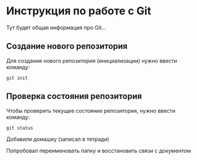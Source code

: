 # Инструкция по работе с Git

Тут будет общая информация про Git...

## Создание нового репозитория

Для создания нового репозитория (инициализации) нужно ввести команду:

    git init

## Проверка состояния репозитория

Чтобы проверить текущее состояние репозитория, нужно ввести команду:

    git status

Добавили домашку (записал в тетради)

Попробовал переименовать папку и восстановить связи с документом